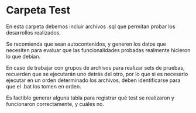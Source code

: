 # Carpeta Test # 

En esta carpeta debemos incluir archivos .sql que permitan probar los desarrollos realizados.

Se recomienda que sean autocontenidos, y generen los datos que necesiten para evaluar que las funcionalidades probadas realmente hicieron lo que debían.

En caso de trabajar con grupos de archivos para realizar sets de pruebas, recuerden que se ejecutarán uno detrás del otro, por lo que si es necesario ejecutar en un orden determinado los archivos, deben identificarse para que el .bat los tomen en orden.

Es factible generar alguna tabla para registrar qué test se realizaron y funcionaron correctamente, y cuáles no.



